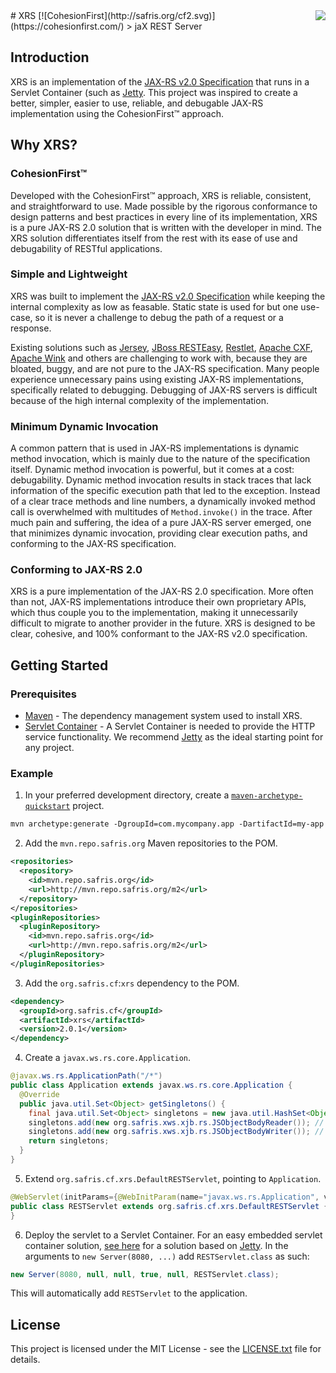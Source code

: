 <img src="http://safris.org/logo.png" align="right" />
# XRS [![CohesionFirst](http://safris.org/cf2.svg)](https://cohesionfirst.com/)
> jaX REST Server

## Introduction

XRS is an implementation of the [JAX-RS v2.0 Specification][jax-rs-spec] that runs in a Servlet Container (such as [Jetty][jetty]. This project was inspired to create a better, simpler, easier to use, reliable, and debugable JAX-RS implementation using the CohesionFirst™ approach.

## Why XRS?

### CohesionFirst™

Developed with the CohesionFirst™ approach, XRS is reliable, consistent, and straightforward to use. Made possible by the rigorous conformance to design patterns and best practices in every line of its implementation, XRS is a pure JAX-RS 2.0 solution that is written with the developer in mind. The XRS solution differentiates itself from the rest with its ease of use and debugability of RESTful applications.

### Simple and Lightweight

XRS was built to implement the [JAX-RS v2.0 Specification][jax-rs-spec] while keeping the internal complexity as low as feasable. Static state is used for but one use-case, so it is never a challenge to debug the path of a request or a response.

Existing solutions such as [Jersey][jersey], [JBoss RESTEasy][RESTeasy], [Restlet][restlet], [Apache CXF][apache-cxf], [Apache Wink][apache-wink] and others are challenging to work with, because they are bloated, buggy, and are not pure to the JAX-RS specification. Many people experience unnecessary pains using existing JAX-RS implementations, specifically related to debugging. Debugging of JAX-RS servers is difficult because of the high internal complexity of the implementation.

### Minimum Dynamic Invocation

A common pattern that is used in JAX-RS implementations is dynamic method invocation, which is mainly due to the nature of the specification itself. Dynamic method invocation is powerful, but it comes at a cost: debugability. Dynamic method invocation results in stack traces that lack information of the specific execution path that led to the exception. Instead of a clear trace methods and line numbers, a dynamically invoked method call is overwhelmed with multitudes of `Method.invoke()` in the trace. After much pain and suffering, the idea of a pure JAX-RS server emerged, one that minimizes dynamic invocation, providing clear execution paths, and conforming to the JAX-RS specification.

### Conforming to JAX-RS 2.0

XRS is a pure implementation of the JAX-RS 2.0 specification. More often than not, JAX-RS implementations introduce their own proprietary APIs, which thus couple you to the implementation, making it unnecessarily difficult to migrate to another provider in the future. XRS is designed to be clear, cohesive, and 100% conformant to the JAX-RS v2.0 specification.

## Getting Started

### Prerequisites

* [Maven][maven] - The dependency management system used to install XRS.
* [Servlet Container][web-container] - A Servlet Container is needed to provide the HTTP service functionality. We recommend [Jetty][jetty] as the ideal starting point for any project.

### Example

1. In your preferred development directory, create a [`maven-archetype-quickstart`](http://maven.apache.org/archetypes/maven-archetype-quickstart/) project.

  ```tcsh
  mvn archetype:generate -DgroupId=com.mycompany.app -DartifactId=my-app -DarchetypeArtifactId=maven-archetype-quickstart -DinteractiveMode=false
  ```

2. Add the `mvn.repo.safris.org` Maven repositories to the POM.

  ```xml
  <repositories>
    <repository>
      <id>mvn.repo.safris.org</id>
      <url>http://mvn.repo.safris.org/m2</url>
    </repository>
  </repositories>
  <pluginRepositories>
    <pluginRepository>
      <id>mvn.repo.safris.org</id>
      <url>http://mvn.repo.safris.org/m2</url>
    </pluginRepository>
  </pluginRepositories>
  ```

3. Add the `org.safris.cf`:`xrs` dependency to the POM.

  ```xml
  <dependency>
    <groupId>org.safris.cf</groupId>
    <artifactId>xrs</artifactId>
    <version>2.0.1</version>
  </dependency>
  ```
  
4. Create a `javax.ws.rs.core.Application`.

  ```java
  @javax.ws.rs.ApplicationPath("/*")
  public class Application extends javax.ws.rs.core.Application {
    @Override
    public java.util.Set<Object> getSingletons() {
      final java.util.Set<Object> singletons = new java.util.HashSet<Object>();
      singletons.add(new org.safris.xws.xjb.rs.JSObjectBodyReader()); // Optional MessageBodyReader to parse JSON messages to beans.
      singletons.add(new org.safris.xws.xjb.rs.JSObjectBodyWriter()); // Optional MessageBodyWriter to marshal beans to JSON messages.
      return singletons;
    }
  }
  ```

5. Extend `org.safris.cf.xrs.DefaultRESTServlet`, pointing to `Application`.

  ```java
  @WebServlet(initParams={@WebInitParam(name="javax.ws.rs.Application", value="Application")})
  public class RESTServlet extends org.safris.cf.xrs.DefaultRESTServlet {
  }
  ```

6. Deploy the servlet to a Servlet Container. For an easy embedded servlet container solution, [see here](https://github.com/SevaSafris/java/tree/master/commons/jetty/) for a solution based on [Jetty][jetty]. In the arguments to `new Server(8080, ...)` add `RESTServlet.class` as such:

  ```java
  new Server(8080, null, null, true, null, RESTServlet.class);
  ```

  This will automatically add `RESTServlet` to the application.
  
## License

This project is licensed under the MIT License - see the [LICENSE.txt](LICENSE.txt) file for details.

[apache-cxf]: http://cxf.apache.org/
[apache-wink]: https://wink.apache.org/
[jax-rs-spec]: http://download.oracle.com/otn-pub/jcp/jaxrs-2_0_rev_A-mrel-eval-spec/jsr339-jaxrs-2.0-final-spec.pdf
[jersey]: https://jersey.java.net/
[jetty]: http://www.eclipse.org/jetty/
[RESTeasy]: http://resteasy.jboss.org/
[restlet]: https://restlet.com/
[maven]: https://maven.apache.org/
[web-container]: https://en.wikipedia.org/wiki/Web_container